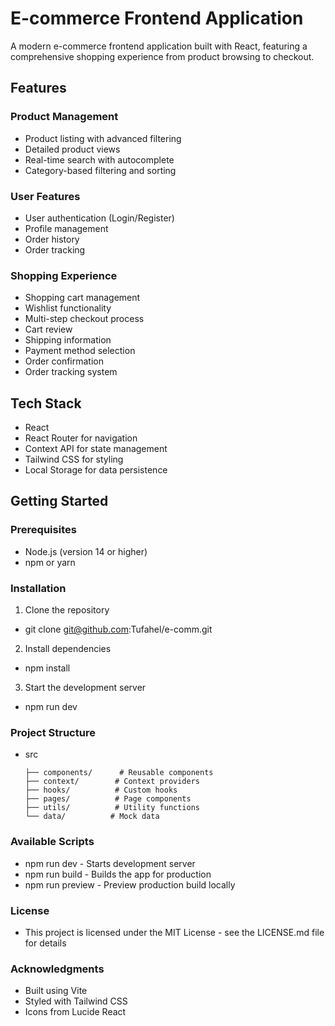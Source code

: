 # E-commerce Frontend Application

A modern e-commerce frontend application built with React, featuring a comprehensive shopping experience from product browsing to checkout.

## Features

### Product Management
- Product listing with advanced filtering
- Detailed product views
- Real-time search with autocomplete
- Category-based filtering and sorting

### User Features
- User authentication (Login/Register)
- Profile management
- Order history
- Order tracking

### Shopping Experience
- Shopping cart management
- Wishlist functionality
- Multi-step checkout process
 - Cart review
 - Shipping information
 - Payment method selection
 - Order confirmation
- Order tracking system

## Tech Stack

- React
- React Router for navigation
- Context API for state management
- Tailwind CSS for styling
- Local Storage for data persistence

## Getting Started

### Prerequisites
- Node.js (version 14 or higher)
- npm or yarn

### Installation

1. Clone the repository
- git clone git@github.com:Tufahel/e-comm.git

2. Install dependencies
- npm install

3. Start the development server
- npm run dev

### Project Structure
- src
  ```
  ├── components/      # Reusable components
  ├── context/        # Context providers
  ├── hooks/          # Custom hooks
  ├── pages/          # Page components
  ├── utils/          # Utility functions
  └── data/          # Mock data

### Available Scripts
- npm run dev - Starts development server
- npm run build - Builds the app for production
- npm run preview - Preview production build locally

### License
- This project is licensed under the MIT License - see the LICENSE.md file for details

### Acknowledgments
- Built using Vite
- Styled with Tailwind CSS
- Icons from Lucide React
